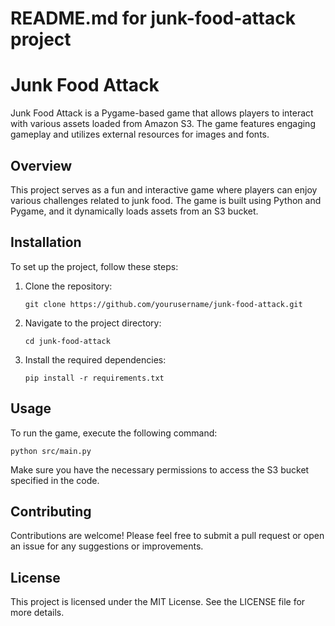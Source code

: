 # README.md for junk-food-attack project

# Junk Food Attack

Junk Food Attack is a Pygame-based game that allows players to interact with various assets loaded from Amazon S3. The game features engaging gameplay and utilizes external resources for images and fonts.

## Overview

This project serves as a fun and interactive game where players can enjoy various challenges related to junk food. The game is built using Python and Pygame, and it dynamically loads assets from an S3 bucket.

## Installation

To set up the project, follow these steps:

1. Clone the repository:
   ```
   git clone https://github.com/yourusername/junk-food-attack.git
   ```

2. Navigate to the project directory:
   ```
   cd junk-food-attack
   ```

3. Install the required dependencies:
   ```
   pip install -r requirements.txt
   ```

## Usage

To run the game, execute the following command:
```
python src/main.py
```

Make sure you have the necessary permissions to access the S3 bucket specified in the code.

## Contributing

Contributions are welcome! Please feel free to submit a pull request or open an issue for any suggestions or improvements.

## License

This project is licensed under the MIT License. See the LICENSE file for more details.